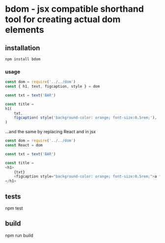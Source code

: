 # bdom - jsx compatible shorthand tool for creating actual dom elements

## installation
```bash
npm install bdom
```

### usage
```js
const dom = require('../../dom')
const { h1, text, figcaption, style } = dom

const txt = text('BAR')

const title = 
h1(
    txt, 
    figcaption( style('background-color: orange; font-size:0.5rem;'), 'a friend of foo' )
)
```

...and the same by replacing React and in jsx

```js
const dom = require('../../dom')
const React = dom

const txt = text('BAR')

const title = 
<h1>
    {txt}
    <figcaption style="background-color: orange; font-size:0.5rem;">a friend of foo</figcaption>
</h1>
```

## tests
npm test

##  build
npm run build